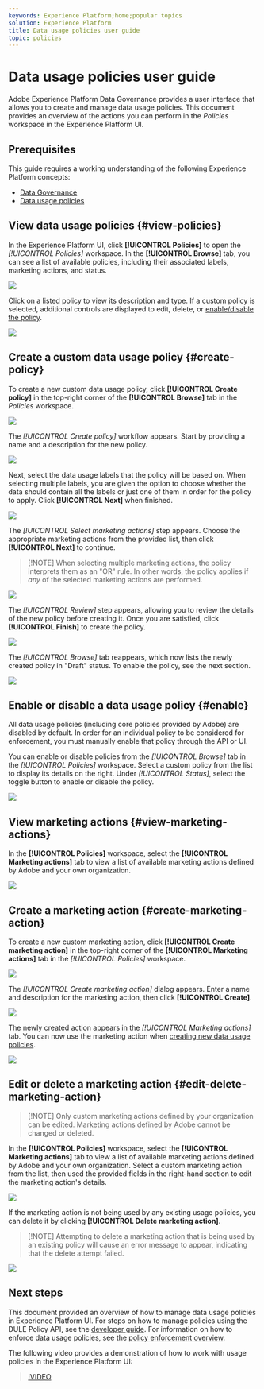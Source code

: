 ```yaml
---
keywords: Experience Platform;home;popular topics
solution: Experience Platform
title: Data usage policies user guide
topic: policies
---
```


# Data usage policies user guide

Adobe Experience Platform Data Governance provides a user interface that allows you to create and manage data usage policies. This document provides an overview of the actions you can perform in the _Policies_ workspace in the Experience Platform UI.

## Prerequisites

This guide requires a working understanding of the following Experience Platform concepts:

- [Data Governance](../home.md)
- [Data usage policies](./overview.md)

## View data usage policies {#view-policies}

In the Experience Platform UI, click **[!UICONTROL Policies]** to open the *[!UICONTROL Policies]* workspace. In the **[!UICONTROL Browse]** tab, you can see a list of available policies, including their associated labels, marketing actions, and status.

![](../images/policies/browse-policies.png)

Click on a listed policy to view its description and type. If a custom policy is selected, additional controls are displayed to edit, delete, or [enable/disable the policy](#enable).

![](../images/policies/policy-details.png)

## Create a custom data usage policy {#create-policy}

To create a new custom data usage policy, click **[!UICONTROL Create policy]** in the top-right corner of the **[!UICONTROL Browse]** tab in the *Policies* workspace.

![](../images/policies/create-policy-button.png)

The *[!UICONTROL Create policy]* workflow appears. Start by providing a name and a description for the new policy.

![](../images/policies/create-policy-description.png)

Next, select the data usage labels that the policy will be based on. When selecting multiple labels, you are given the option to choose whether the data should contain all the labels or just one of them in order for the policy to apply. Click **[!UICONTROL Next]** when finished.

![](../images/policies/add-labels.png)

The *[!UICONTROL Select marketing actions]* step appears. Choose the appropriate marketing actions from the provided list, then click **[!UICONTROL Next]** to continue.

>[!NOTE] When selecting multiple marketing actions, the policy interprets them as an "OR" rule. In other words, the policy applies if _any_ of the selected marketing actions are performed.

![](../images/policies/add-marketing-actions.png)

The *[!UICONTROL Review]* step appears, allowing you to review the details of the new policy before creating it. Once you are satisfied, click **[!UICONTROL Finish]** to create the policy.

![](../images/policies/policy-review.png)

The *[!UICONTROL Browse]* tab reappears, which now lists the newly created policy in "Draft" status. To enable the policy, see the next section.

![](../images/policies/created-policy.png)

## Enable or disable a data usage policy {#enable}

All data usage policies (including core policies provided by Adobe) are disabled by default. In order for an individual policy to be considered for enforcement, you must manually enable that policy through the API or UI.

You can enable or disable policies from the *[!UICONTROL Browse]* tab in the *[!UICONTROL Policies]* workspace. Select a custom policy from the list to display its details on the right. Under *[!UICONTROL Status]*, select the toggle button to enable or disable the policy.

![](../images/policies/enable-policy.png)

## View marketing actions {#view-marketing-actions}

In the **[!UICONTROL Policies]** workspace, select the **[!UICONTROL Marketing actions]** tab to view a list of available marketing actions defined by Adobe and your own organization.

![](../images/policies/marketing-actions.png)

## Create a marketing action {#create-marketing-action}

To create a new custom marketing action, click **[!UICONTROL Create marketing action]** in the top-right corner of the **[!UICONTROL Marketing actions]** tab in the *[!UICONTROL Policies]* workspace.

![](../images/policies/create-marketing-action.png)

The *[!UICONTROL Create marketing action]* dialog appears. Enter a name and description for the marketing action, then click **[!UICONTROL Create]**.

![](../images/policies/create-marketing-action-details.png)

The newly created action appears in the *[!UICONTROL Marketing actions]* tab. You can now use the marketing action when [creating new data usage policies](#create-policy).

![](../images/policies/created-marketing-action.png)

## Edit or delete a marketing action {#edit-delete-marketing-action}

>[!NOTE] Only custom marketing actions defined by your organization can be edited. Marketing actions defined by Adobe cannot be changed or deleted.

In the **[!UICONTROL Policies]** workspace, select the **[!UICONTROL Marketing actions]** tab to view a list of available marketing actions defined by Adobe and your own organization. Select a custom marketing action from the list, then used the provided fields in the right-hand section to edit the marketing action's details.

![](../images/policies/edit-marketing-action.png)

If the marketing action is not being used by any existing usage policies, you can delete it by clicking **[!UICONTROL Delete marketing action]**.

>[!NOTE] Attempting to delete a marketing action that is being used by an existing policy will cause an error message to appear, indicating that the delete attempt failed.

![](../images/policies/delete-marketing-action.png)

## Next steps

This document provided an overview of how to manage data usage policies in Experience Platform UI. For steps on how to manage policies using the DULE Policy API, see the [developer guide](../api/getting-started.md). For information on how to enforce data usage policies, see the [policy enforcement overview](../enforcement/overview.md).

The following video provides a demonstration of how to work with usage policies in the Experience Platform UI:

>[!VIDEO](https://video.tv.adobe.com/v/32977?quality=12&learn=on)